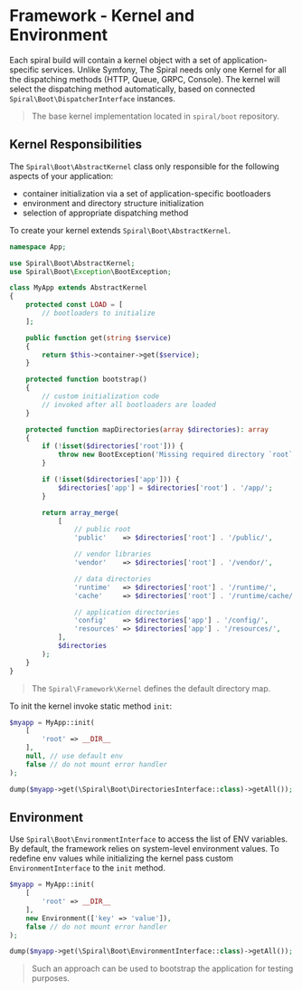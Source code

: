 # Framework - Kernel and Environment
Each spiral build will contain a kernel object with a set of application-specific services. Unlike Symfony, 
The Spiral needs only one Kernel for all the dispatching methods (HTTP, Queue, GRPC, Console). The kernel will select the dispatching
method automatically, based on connected `Spiral\Boot\DispatcherInterface` instances.

> The base kernel implementation located in `spiral/boot` repository.

## Kernel Responsibilities
The `Spiral\Boot\AbstractKernel` class only responsible for the following aspects of your application:
- container initialization via a set of application-specific bootloaders
- environment and directory structure initialization
- selection of appropriate dispatching method

To create your kernel extends `Spiral\Boot\AbstractKernel`. 

```php
namespace App;

use Spiral\Boot\AbstractKernel;
use Spiral\Boot\Exception\BootException;

class MyApp extends AbstractKernel
{
    protected const LOAD = [
        // bootloaders to initialize
    ];

    public function get(string $service)
    {
        return $this->container->get($service);
    }

    protected function bootstrap()
    {
        // custom initialization code
        // invoked after all bootloaders are loaded
    }

    protected function mapDirectories(array $directories): array
    {
        if (!isset($directories['root'])) {
            throw new BootException('Missing required directory `root`');
        }

        if (!isset($directories['app'])) {
            $directories['app'] = $directories['root'] . '/app/';
        }

        return array_merge(
            [
                // public root
                'public'    => $directories['root'] . '/public/',

                // vendor libraries
                'vendor'    => $directories['root'] . '/vendor/',

                // data directories
                'runtime'   => $directories['root'] . '/runtime/',
                'cache'     => $directories['root'] . '/runtime/cache/',

                // application directories
                'config'    => $directories['app'] . '/config/',
                'resources' => $directories['app'] . '/resources/',
            ],
            $directories
        );
    }
}
```

> The `Spiral\Framework\Kernel` defines the default directory map.

To init the kernel invoke static method `init`:

```php
$myapp = MyApp::init(
    [
        'root' => __DIR__
    ],
    null, // use default env 
    false // do not mount error handler
);      

dump($myapp->get(\Spiral\Boot\DirectoriesInterface::class)->getAll());
```

## Environment
Use `Spiral\Boot\EnvironmentInterface` to access the list of ENV variables. By default, the framework relies on system-level 
environment values. To redefine env values while initializing the kernel pass custom `EnvironmentInterface` to the `init` method.

```php
$myapp = MyApp::init(
    [
        'root' => __DIR__
    ],
    new Environment(['key' => 'value']),
    false // do not mount error handler
);

dump($myapp->get(\Spiral\Boot\EnvironmentInterface::class)->getAll());
```

> Such an approach can be used to bootstrap the application for testing purposes.
